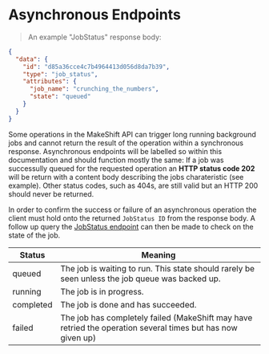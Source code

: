 # Asynchronous Endpoints

> An example "JobStatus" response body:

```json
{
  "data": {
    "id": "d85a36cce4c7b4964413d056d8da7b39",
    "type": "job_status",
    "attributes": {
      "job_name": "crunching_the_numbers",
      "state": "queued"
    }
  }
}
```

Some operations in the MakeShift API can trigger long running background jobs and cannot return the result of the operation within a synchronous response. Asynchronous endpoints will be labelled so within this documentation and should function mostly the same: If a job was successully queued for the requested operation an **HTTP status code 202** will be return with a content body describing the jobs charateristic (see example). Other status codes, such as 404s, are still valid but an HTTP 200 should never be returned. 

In order to confirm the success or failure of an asynchronous operation the client must hold onto the returned `JobStatus ID` from the response body. A follow up query the <a href="#job-statuses">JobStatus endpoint</a> can then be made to check on the state of the job.  


Status | Meaning
---------- | -------
queued | The job is waiting to run. This state should rarely be seen unless the job queue was backed up.
running | The job is in progress.
completed | The job is done and has succeeded.
failed | The job has completely failed (MakeShift may have retried the operation several times but has now given up)
